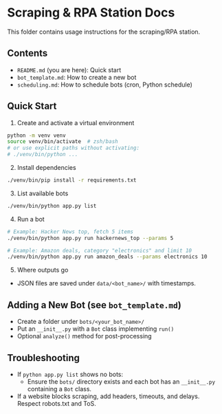 # Scraping & RPA Station Docs

This folder contains usage instructions for the scraping/RPA station.

## Contents

- `README.md` (you are here): Quick start
- `bot_template.md`: How to create a new bot
- `scheduling.md`: How to schedule bots (cron, Python schedule)

## Quick Start

1) Create and activate a virtual environment
```bash
python -m venv venv
source venv/bin/activate  # zsh/bash
# or use explicit paths without activating:
# ./venv/bin/python ...
```

2) Install dependencies
```bash
./venv/bin/pip install -r requirements.txt
```

3) List available bots
```bash
./venv/bin/python app.py list
```

4) Run a bot
```bash
# Example: Hacker News top, fetch 5 items
./venv/bin/python app.py run hackernews_top --params 5

# Example: Amazon deals, category "electronics" and limit 10
./venv/bin/python app.py run amazon_deals --params electronics 10
```

5) Where outputs go
- JSON files are saved under `data/<bot_name>/` with timestamps.

## Adding a New Bot (see `bot_template.md`)
- Create a folder under `bots/<your_bot_name>/`
- Put an `__init__.py` with a `Bot` class implementing `run()`
- Optional `analyze()` method for post-processing

## Troubleshooting
- If `python app.py list` shows no bots:
  - Ensure the `bots/` directory exists and each bot has an `__init__.py` containing a `Bot` class.
- If a website blocks scraping, add headers, timeouts, and delays. Respect robots.txt and ToS.
